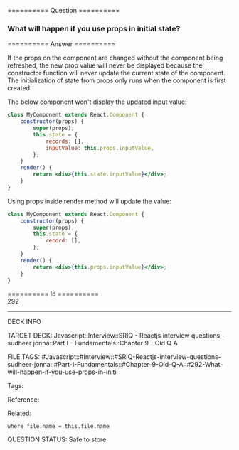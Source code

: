 ========== Question ==========  

### What will happen if you use props in initial state?  

========== Answer ==========  

If the props on the component are changed without the component being refreshed,
the new prop value will never be displayed because the constructor function will
never update the current state of the component. The initialization of state
from props only runs when the component is first created.

The below component won't display the updated input value:

```jsx
class MyComponent extends React.Component {
    constructor(props) {
        super(props);
        this.state = {
            records: [],
            inputValue: this.props.inputValue,
        };
    }
    render() {
        return <div>{this.state.inputValue}</div>;
    }
}
```

Using props inside render method will update the value:

```jsx
class MyComponent extends React.Component {
    constructor(props) {
        super(props);
        this.state = {
            record: [],
        };
    }
    render() {
        return <div>{this.props.inputValue}</div>;
    }
}
```

========== Id ==========  
292

---

DECK INFO

TARGET DECK: Javascript::Interview::SRIQ - Reactjs interview questions - sudheer jonna::Part I - Fundamentals::Chapter 9 - Old Q A

FILE TAGS: #Javascript::#Interview::#SRIQ-Reactjs-interview-questions-sudheer-jonna::#Part-I-Fundamentals::#Chapter-9-Old-Q-A::#292-What-will-happen-if-you-use-props-in-initi

Tags:

Reference:

Related:

```dataview
where file.name = this.file.name
```
QUESTION STATUS: Safe to store
